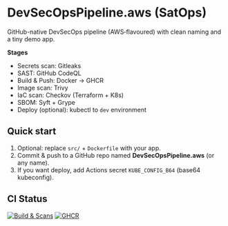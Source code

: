 # DevSecOpsPipeline.aws (SatOps)

GitHub-native DevSecOps pipeline (AWS‑flavoured) with clean naming and a tiny demo app.

**Stages**
- Secrets scan: Gitleaks
- SAST: GitHub CodeQL
- Build & Push: Docker → GHCR
- Image scan: Trivy
- IaC scan: Checkov (Terraform + K8s)
- SBOM: Syft + Grype
- Deploy (optional): kubectl to `dev` environment

## Quick start
1) Optional: replace `src/` + `Dockerfile` with your app.
2) Commit & push to a GitHub repo named **DevSecOpsPipeline.aws** (or any name).
3) If you want deploy, add Actions secret `KUBE_CONFIG_B64` (base64 kubeconfig).

## CI Status
[![Build & Scans](https://github.com/sat0ps/DevSecOps-Pipeline-github/actions/workflows/ci.yml/badge.svg)](../../actions)
[![GHCR](https://img.shields.io/badge/GHCR-devsecops--pipeline--github-informational)](https://github.com/sat0ps/DevSecOps-Pipeline-github/pkgs/container/devsecops-pipeline-github)
